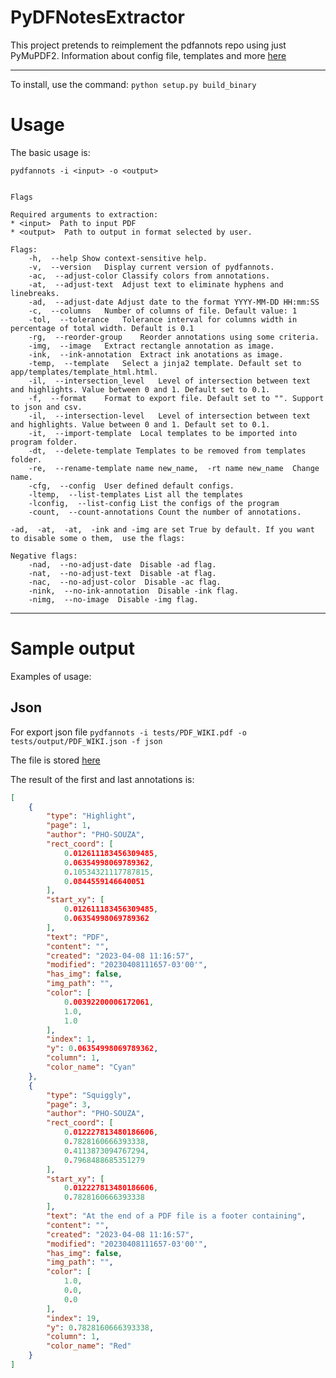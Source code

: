 # PyDFNotesExtractor

This project pretends to reimplement the pdfannots repo using just PyMuPDF2.
Information about config file,  templates and more [here](https://github.com/pho-souza/app/blob/main/doc/README.MD)

-----------

To install,  use the command:
``python setup.py build_binary``

# Usage

The basic usage is:

``pydfannots -i <input> -o <output>``


```

Flags

Required arguments to extraction:
* <input>  Path to input PDF
* <output>  Path to output in format selected by user.

Flags:
    -h,  --help Show context-sensitive help.
    -v,  --version   Display current version of pydfannots.
    -ac,  --adjust-color Classify colors from annotations. 
    -at,  --adjust-text  Adjust text to eliminate hyphens and linebreaks.
    -ad,  --adjust-date Adjust date to the format YYYY-MM-DD HH:mm:SS
    -c,  --columns   Number of columns of file. Default value: 1
    -tol,  --tolerance   Tolerance interval for columns width in percentage of total width. Default is 0.1
    -rg,  --reorder-group    Reorder annotations using some criteria.
    -img,  --image   Extract rectangle annotation as image.
    -ink,  --ink-annotation  Extract ink anotations as image.
    -temp,  --template   Select a jinja2 template. Default set to app/templates/template_html.html.
    -il,  --intersection_level   Level of intersection between text and highlights. Value between 0 and 1. Default set to 0.1.
    -f,  --format    Format to export file. Default set to "". Support to json and csv.
    -il,  --intersection-level   Level of intersection between text and highlights. Value between 0 and 1. Default set to 0.1.
    -it,  --import-template  Local templates to be imported into program folder.
    -dt,  --delete-template Templates to be removed from templates folder.
    -re,  --rename-template name new_name,  -rt name new_name  Change name.
    -cfg,  --config  User defined default configs.
    -ltemp,  --list-templates List all the templates
    -lconfig,  --list-config List the configs of the program
    -count,  --count-annotations Count the number of annotations.

-ad,  -at,  -at,  -ink and -img are set True by default. If you want to disable some o them,  use the flags:

Negative flags:
    -nad,  --no-adjust-date  Disable -ad flag.
    -nat,  --no-adjust-text  Disable -at flag.
    -nac,  --no-adjust-color  Disable -ac flag.
    -nink,  --no-ink-annotation  Disable -ink flag.
    -nimg,  --no-image  Disable -img flag.

```

---------------

# Sample output

Examples of usage:

## Json 

For export json file
``pydfannots -i tests/PDF_WIKI.pdf -o tests/output/PDF_WIKI.json -f json``

The file is stored [here](tests/PDF_WIKI.pdf)

The result of the first and last annotations is:

```json
[
    {
        "type": "Highlight",
        "page": 1,
        "author": "PHO-SOUZA",
        "rect_coord": [
            0.012611183456309485,
            0.06354998069789362,
            0.10534321117787815,
            0.0844559146640051
        ],
        "start_xy": [
            0.012611183456309485,
            0.06354998069789362
        ],
        "text": "PDF",
        "content": "",
        "created": "2023-04-08 11:16:57",
        "modified": "20230408111657-03'00'",
        "has_img": false,
        "img_path": "",
        "color": [
            0.00392200006172061,
            1.0,
            1.0
        ],
        "index": 1,
        "y": 0.06354998069789362,
        "column": 1,
        "color_name": "Cyan"
    },
    {
        "type": "Squiggly",
        "page": 3,
        "author": "PHO-SOUZA",
        "rect_coord": [
            0.012227813480186606,
            0.7828160666393338,
            0.4113873094767294,
            0.7968488685351279
        ],
        "start_xy": [
            0.012227813480186606,
            0.7828160666393338
        ],
        "text": "At the end of a PDF file is a footer containing",
        "content": "",
        "created": "2023-04-08 11:16:57",
        "modified": "20230408111657-03'00'",
        "has_img": false,
        "img_path": "",
        "color": [
            1.0,
            0.0,
            0.0
        ],
        "index": 19,
        "y": 0.7828160666393338,
        "column": 1,
        "color_name": "Red"
    }
]
```


